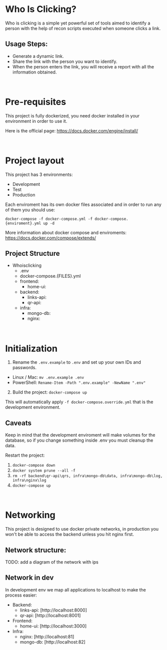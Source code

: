 # Who Is Clicking?
Who is clicking is a simple yet powerful set of tools aimed to identify a person with the help of recon scripts executed when someone clicks a link.

## Usage Steps: 
* Generate a dynamic link.
* Share the link with the person you want to identify.
* When the person enters the link, you will receive a report with all the information obtained.  

&nbsp;

# Pre-requisites 

This project is fully dockerized, you need docker installed in your environment in order to use it.

Here is the official page: https://docs.docker.com/engine/install/

&nbsp;

# Project layout
This project has 3 environments: 
- Development 
- Test 
- Production

Each enviroment has its own docker files associated and in order to run any of them you should use:

`docker-compose -f docker-compose.yml -f docker-compose.{enviroment}.yml up -d`

More information about docker compose and enviroments: https://docs.docker.com/compose/extends/

## Project Structure
* Whoisclicking
    * .env
    * docker-compose.{FILES}.yml
    * frontend:
        * home-ui:
    * backend:
        * links-api:
        * qr-api:
    * infra:
        * mongo-db:
        * nginx:


&nbsp;

# Initialization

1. Rename the `.env.example` to `.env` and set up your own IDs and passwords.
 * Linux / Mac: `mv .env.example .env`
 * PowerShell: `Rename-Item -Path ".env.example" -NewName ".env"` 

2. Build the project: `docker-compose up`

This will automatically apply `-f docker-compose.override.yml` that is the development environment.

## Caveats
Keep in mind that the development enviroment will make volumes for the database, so if you change something inside .env you must cleanup the data. 

Restart the project:
1. `docker-compose down`
2. `docker system prune --all -f`
3. `rm -rf backend\qr-api\qrs, infra\mongo-db\data, infra\mongo-db\log, infra\nginx\log`
4. `docker-compose up`

&nbsp;

# Networking
This project is designed to use docker private networks, in production you won't be able to access the backend unless you hit nginx first.

## Network structure:

TODO: add a diagram of the network with ips

## Network in dev
In development env we map all applications to localhost to make the process easier:

* Backend: 
    * links-api: [http://localhost:8000]
    * qr-api: [http://localhost:8001]
* Frontend: 
    * home-ui: [http://localhost:3000]
* Infra:
    * nginx:  [http://localhost:81]
    * mongo-db: [http://localhost:82]

&nbsp;
---